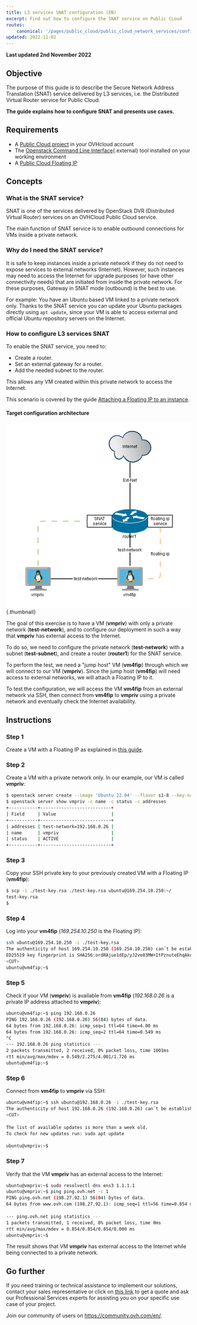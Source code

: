 ```yaml
---
title: L3 services SNAT configuration (EN)
excerpt: Find out how to configure the SNAT service on Public CLoud
routes:
    canonical: '/pages/public_cloud/public_cloud_network_services/configuration-01-snat-configuration'
updated: 2022-11-02
---
```


**Last updated 2nd November 2022**

## Objective

The purpose of this guide is to describe the Secure Network Address Translation (SNAT) service delivered by L3 services, i.e. the Distributed Virtual Router service for Public Cloud.

**The guide explains how to configure SNAT and presents use cases.**

## Requirements

- A [Public Cloud project](https://www.ovhcloud.com/pl/public-cloud/) in your OVHcloud account
- The [Openstack Command Line Interface](https://docs.openstack.org/newton/user-guide/common/cli-install-openstack-command-line-clients.html){.external} tool installed on your working environment
- A [Public Cloud Floating IP](/pages/public_cloud/public_cloud_network_services/getting-started-03-attach-floating-ip-to-instance)

## Concepts

### What is the SNAT service?

SNAT is one of the services delivered by OpenStack DVR (Distributed Virtual Router) services on an OVHCloud Public Cloud service.

The main function of SNAT service is to enable outbound connections for VMs inside a private network.

### Why do I need the SNAT service?

It is safe to keep instances inside a private network if they do not need to expose services to external networks (Internet). However, such instances may need to access the Internet for upgrade purposes (or have other connectivity needs) that are initiated from inside the private network. For these purposes, Gateway in SNAT mode (outbound) is the best to use.

For example: You have an Ubuntu based VM linked to a private network only. Thanks to the SNAT service you can update your Ubuntu packages directly using `apt update`, since your VM is able to access external and official Ubuntu repository servers on the Internet.

### How to configure L3 services SNAT

To enable the SNAT service, you need to:

- Create a router.
- Set an external gateway for a router.
- Add the needed subnet to the router.

This allows any VM created within this private network to access the Internet.

This scenario is covered by the guide [Attaching a Floating IP to an instance](/pages/public_cloud/public_cloud_network_services/getting-started-03-attach-floating-ip-to-instance).

#### Target configuration architecture

![diagram](images/architecture.png){.thumbnail}

The goal of this exercise is to have a VM (**vmpriv**) with only a private network (**test-network**), and to configure our deployment in such a way that **vmpriv** has external access to the Internet.

To do so, we need to configure the private network (**test-network**) with a subnet (**test-subnet**), and create a router (**router1**) for the SNAT service. 

To perform the test, we need a "jump host" VM (**vm4fip**) through which we will connect to our VM (**vmpriv**). Since the jump host (**vm4fip**) will need access to external networks, we will attach a Floating IP to it.

To test the configuration, we will access the VM **vm4fip** from an external network via SSH, then connect from **vm4fip** to **vmpriv** using a private network and eventually check the Internet availability.

## Instructions

### Step 1

Create a VM with a Floating IP as explained in [this guide](/pages/public_cloud/public_cloud_network_services/getting-started-03-attach-floating-ip-to-instance).

### Step 2

Create a VM with a private network only. In our example, our VM is called **vmpriv**:

```bash
$ openstack server create --image 'Ubuntu 22.04' --flavor s1-8 --key-name test-key --net test-network vmpriv
$ openstack server show vmpriv -c name -c status -c addresses
+-----------+---------------------------+
| Field     | Value                     |
+-----------+---------------------------+
| addresses | test-network=192.168.0.26 |
| name      | vmpriv                    |
| status    | ACTIVE                    |
+-----------+---------------------------+
```

### Step 3

Copy your SSH private key to your previously created VM with a Floating IP (**vm4fip**):

```bash
$ scp -i ./test-key.rsa ./test-key.rsa ubuntu@169.254.10.250:~/
test-key.rsa
$
```

### Step 4

Log into your **vm4fip** (*169.254.10.250* is the Floating IP):

```bash
ssh ubuntu@169.254.10.250 -i ./test-key.rsa
The authenticity of host 169.254.10.250 (169.254.10.250) can´t be established.
ED25519 key fingerprint is SHA256:ordRAjue1dEp/yJ2ve83MW+ItPznuteEhqAkoG3vEi8.
<CUT>
ubuntu@vm4fip:~$
```

### Step 5

Check if your VM (**vmpriv**) is available from **vm4fip** (*192.168.0.26* is a private IP address attached to **vmpriv**):

```bash
ubuntu@vm4fip:~$ ping 192.168.0.26
PING 192.168.0.26 (192.168.0.26) 56(84) bytes of data.
64 bytes from 192.168.0.26: icmp_seq=1 ttl=64 time=4.00 ms
64 bytes from 192.168.0.26: icmp_seq=2 ttl=64 time=0.549 ms
^C
--- 192.168.0.26 ping statistics ---
2 packets transmitted, 2 received, 0% packet loss, time 1001ms
rtt min/avg/max/mdev = 0.549/2.275/4.001/1.726 ms
ubuntu@vm4fip:~$
```

### Step 6 

Connect from **vm4fip** to **vmpriv** via SSH:

```bash
ubuntu@vm4fip:~$ ssh ubuntu@192.168.0.26 -i ./test-key.rsa
The authenticity of host 192.168.0.26 (192.168.0.26) can´t be established.
<CUT>

The list of available updates is more than a week old.
To check for new updates run: sudo apt update

ubuntu@vmpriv:~$
```

### Step 7

Verify that the VM **vmpriv** has an external access to the Internet:

```bash
ubuntu@vmpriv:~$ sudo resolvectl dns ens3 1.1.1.1
ubuntu@vmpriv:~$ ping ping.ovh.net -c 1
PING ping.ovh.net (198.27.92.1) 56(84) bytes of data.
64 bytes from www.ovh.com (198.27.92.1): icmp_seq=1 ttl=56 time=0.854 ms

--- ping.ovh.net ping statistics ---
1 packets transmitted, 1 received, 0% packet loss, time 0ms
rtt min/avg/max/mdev = 0.854/0.854/0.854/0.000 ms
ubuntu@vmpriv:~$
```

The result shows that VM **vmpriv** has external access to the Internet while being connected to a private network.

## Go further

If you need training or technical assistance to implement our solutions, contact your sales representative or click on [this link](https://www.ovhcloud.com/pl/professional-services/) to get a quote and ask our Professional Services experts for assisting you on your specific use case of your project.

Join our community of users on <https://community.ovh.com/en/>.